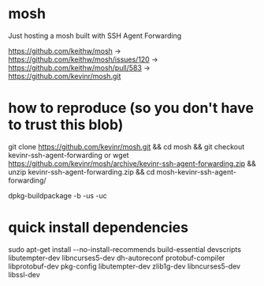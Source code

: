# mosh
Just hosting a mosh built with SSH Agent Forwarding


https://github.com/keithw/mosh ->  https://github.com/keithw/mosh/issues/120 -> https://github.com/keithw/mosh/pull/583 -> https://github.com/kevinr/mosh.git

# how to reproduce (so you don't have to trust this blob)

git clone https://github.com/kevinr/mosh.git && cd mosh && git checkout kevinr-ssh-agent-forwarding 
  or
wget https://github.com/kevinr/mosh/archive/kevinr-ssh-agent-forwarding.zip && unzip kevinr-ssh-agent-forwarding.zip && cd mosh-kevinr-ssh-agent-forwarding/

dpkg-buildpackage -b -us -uc

# quick install dependencies

sudo apt-get install --no-install-recommends build-essential devscripts libutempter-dev libncurses5-dev dh-autoreconf protobuf-compiler libprotobuf-dev pkg-config libutempter-dev zlib1g-dev libncurses5-dev libssl-dev
